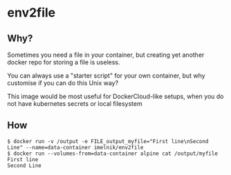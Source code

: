# env2file

## Why?

Sometimes you need a file in your container, but creating yet another docker repo for storing a file is useless.

You can always use a "starter script" for your own container, but why customise if you can do this Unix way?

This image would be most useful for DockerCloud-like setups, when you do not have kubernetes secrets or local filesystem

## How

```
$ docker run -v /output -e FILE_output_myfile="First line\nSecond Line" --name=data-container imelnik/env2file
$ docker run --volumes-from=data-container alpine cat /output/myfile
First line
Second Line
```